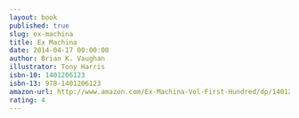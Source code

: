 ```yaml
---
layout: book
published: true
slug: ex-machina
title: Ex Machina
date: 2014-04-17 00:00:00
author: Brian K. Vaughan
illustrator: Tony Harris
isbn-10: 1401206123
isbn-13: 978-1401206123
amazon-url: http://www.amazon.com/Ex-Machina-Vol-First-Hundred/dp/1401206123/ref=sr_1_3?s=books&ie=UTF8&qid=1434743799&sr=1-3&keywords=ex+machina
rating: 4
---
```

